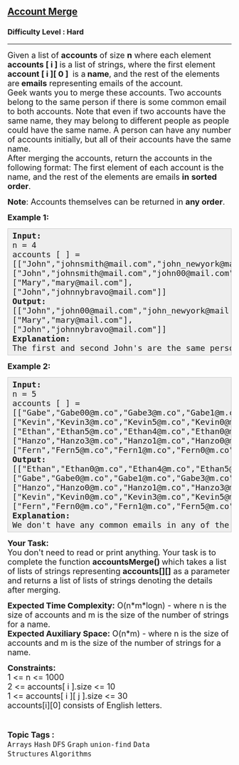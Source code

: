 <h2><a href="https://www.geeksforgeeks.org/problems/account-merge/1">Account Merge</a></h2><h3>Difficulty Level : Hard</h3><hr><div class="problems_problem_content__Xm_eO"><p><span style="font-size: 18px;">Given a list&nbsp;of <strong>accounts</strong> of size <strong>n</strong> where each element <strong>accounts [ i ] </strong>is a list&nbsp;of strings, where the first element <strong>account [ i ][ 0 ]&nbsp;</strong> is a<strong> name</strong>, and the rest of the elements are<strong> emails</strong> representing emails of the account.<br>Geek wants you to merge these accounts. Two accounts belong to the same person if there is some common email to both accounts. Note that even if two accounts have the same name, they may belong to different people as people could have the same name. A person can have any number of accounts initially, but all of their accounts have the same name.<br>After merging the accounts, return the accounts in the following format: The first element of each account is the name, and the rest of the elements are emails <strong>in</strong> <strong>sorted order</strong>.</span></p>
<p><span style="font-size: 18px;"><strong>Note</strong>: Accounts themselves can be returned in <strong>any order</strong>.</span></p>
<p><span style="font-size: 18px;"><strong>Example 1:</strong></span></p>
<pre style="background: #eeeeee; border: 1px solid #cccccc; padding: 5px 10px; --darkreader-inline-bgimage: initial; --darkreader-inline-bgcolor: #222426; --darkreader-inline-border-top: #3e4446; --darkreader-inline-border-right: #3e4446; --darkreader-inline-border-bottom: #3e4446; --darkreader-inline-border-left: #3e4446;"><span style="font-size: 18px;"><strong>Input:</strong><br>n = 4<br>accounts [ ] =<br>[["John","johnsmith@mail.com","john_newyork@mail.com"],<br>["John","johnsmith@mail.com","john00@mail.com"],<br>["Mary","mary@mail.com"],<br>["John","johnnybravo@mail.com"]]<br><strong>Output:</strong><br>[["John","john00@mail.com","john_newyork@mail.com", "johnsmith@mail.com"],<br>["Mary","mary@mail.com"],<br>["John","johnnybravo@mail.com"]]<br><strong>Explanation:</strong><br>The first and second John's are the same person as they have the common email "johnsmith@mail.com". The third John and Mary are different people as none of their email addresses are used by other accounts.We could return these arrays in any order, for example, the answer [['Mary', 'mary@mail.com'], ['John', 'johnnybravo@mail.com'], ['John', 'john00@mail.com', 'john_newyork@mail.com', 'johnsmith@mail.com']] would still be accepted.</span></pre>
<p><span style="font-size: 18px;"><strong>Example 2:</strong></span></p>
<pre style="background: #eeeeee; border: 1px solid #cccccc; padding: 5px 10px; --darkreader-inline-bgimage: initial; --darkreader-inline-bgcolor: #222426; --darkreader-inline-border-top: #3e4446; --darkreader-inline-border-right: #3e4446; --darkreader-inline-border-bottom: #3e4446; --darkreader-inline-border-left: #3e4446;"><span style="font-size: 18px;"><strong>Input:</strong><br>n = 5<br>accounts [ ] =<br>[["Gabe","Gabe00@m.co","Gabe3@m.co","Gabe1@m.co"],<br>["Kevin","Kevin3@m.co","Kevin5@m.co","Kevin0@m.co"],<br>["Ethan","Ethan5@m.co","Ethan4@m.co","Ethan0@m.co"],<br>["Hanzo","Hanzo3@m.co","Hanzo1@m.co","Hanzo0@m.co"],<br>["Fern","Fern5@m.co","Fern1@m.co","Fern0@m.co"]]<br><strong>Output:</strong><br>[["Ethan","Ethan0@m.co","Ethan4@m.co","Ethan5@m.co"],<br>["Gabe","Gabe0@m.co","Gabe1@m.co","Gabe3@m.co"],<br>["Hanzo","Hanzo0@m.co","Hanzo1@m.co","Hanzo3@m.co"],<br>["Kevin","Kevin0@m.co","Kevin3@m.co","Kevin5@m.co"],<br>["Fern","Fern0@m.co","Fern1@m.co","Fern5@m.co"]]<br><strong>Explanation:</strong><br>We don't have any common emails in any of the users. We just sorted the emails of each person and we return a array of emails.(The details can be returned in any order).</span></pre>
<p><span style="font-size: 18px;"><strong>Your Task:</strong><br>You don't need to read or print anything. Your task is to complete the function&nbsp;<strong>accountsMerge</strong><strong>()&nbsp;</strong>which takes a list of lists of strings representing <strong>accounts[][]</strong> as a parameter and returns a list of lists of strings denoting the details after merging.</span></p>
<p><span style="font-size: 18px;"><strong>Expected Time Complexity:</strong> O(n*m*logn) - where n is the size of accounts and m is the size of the number of strings for a name.<br><strong>Expected Auxiliary Space:</strong> O(n*m) - where n is the size of accounts and m is the size of the number of strings for a name.</span></p>
<p><span style="font-size: 18px;"><strong>Constraints:<br></strong></span><span style="font-size: 18px;">1 &lt;= n &lt;= 1000<br></span><span style="font-size: 18px;">2 &lt;= accounts[ i ].size&nbsp;&lt;= 10<br></span><span style="font-size: 18px;">1 &lt;= accounts[ i ][ j ].size &lt;= 30<br></span><span style="font-size: 18px;">accounts[i][0] consists of English letters.</span></p></div><br><p><span style=font-size:18px><strong>Topic Tags : </strong><br><code>Arrays</code>&nbsp;<code>Hash</code>&nbsp;<code>DFS</code>&nbsp;<code>Graph</code>&nbsp;<code>union-find</code>&nbsp;<code>Data Structures</code>&nbsp;<code>Algorithms</code>&nbsp;